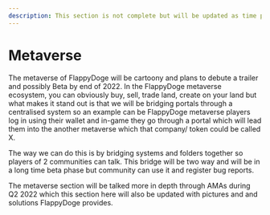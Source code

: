 ```yaml
---
description: This section is not complete but will be updated as time progresses
---
```


# Metaverse

The metaverse of FlappyDoge will be cartoony and plans to debute a trailer and possibly Beta by end of 2022. In the FlappyDoge metaverse ecosystem, you can obviously buy, sell, trade land, create on your land but what makes it stand out is that we will be bridging portals through a centralised system so an example can be FlappyDoge metaverse players log in using their wallet and in-game they go through a portal which will lead them into the another metaverse which that company/ token could be called X.&#x20;

The way we can do this is by bridging systems and folders together so players of 2 communities can talk. This bridge will be two way and will be in a long time beta phase but community can use it and register bug reports.&#x20;

The metaverse section will be talked more in depth through AMAs during Q2 2022 which this section here will also be updated with pictures and and solutions FlappyDoge provides.

